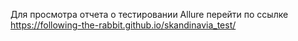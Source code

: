 Для просмотра отчета о тестировании Allure перейти по ссылке 
https://following-the-rabbit.github.io/skandinavia_test/

